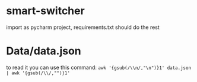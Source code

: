 # smart-switcher
import as pycharm project, requirements.txt should do the rest

# Data/data.json
to read it you can use this command:
`awk '{gsub(/\\n/,"\n")}1' data.json | awk '{gsub(/\\/,"")}1'`
